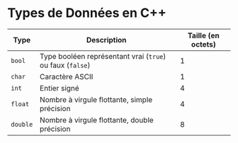 # Types de Données en C++

| Type    | Description                                     | Taille (en octets) |
|---------|-------------------------------------------------|--------------------|
| `bool`  | Type booléen représentant vrai (`true`) ou faux (`false`) | 1                  |
| `char`  | Caractère ASCII                                | 1                  |
| `int`   | Entier signé                                   | 4                  |
| `float` | Nombre à virgule flottante, simple précision   | 4                  |
| `double`| Nombre à virgule flottante, double précision   | 8                  |
```